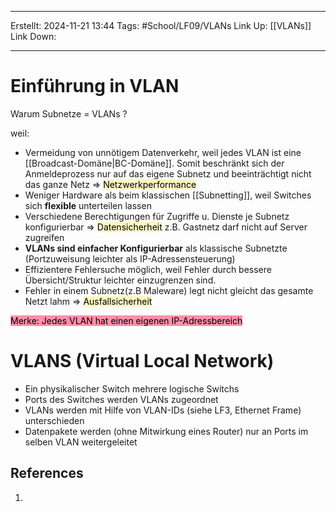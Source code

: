 
--- 
Erstellt: 2024-11-21    13:44 
Tags: #School/LF09/VLANs
Link Up: [[VLANs]]
Link Down:

--- 
# Einführung in VLAN 
Warum Subnetze = VLANs ?

weil:
- Vermeidung von unnötigem Datenverkehr, weil jedes VLAN ist eine [[Broadcast-Domäne|BC-Domäne]]. Somit beschränkt sich der Anmeldeprozess nur auf das eigene Subnetz und beeinträchtigt nicht das ganze Netz => <mark style="background: #FFF3A3A6;">Netzwerkperformance</mark>
- Weniger Hardware als beim klassischen [[Subnetting]], weil Switches sich **flexible** unterteilen lassen
- Verschiedene Berechtigungen für Zugriffe u. Dienste je Subnetz konfigurierbar => <mark style="background: #FFF3A3A6;">Datensicherheit</mark>
	z.B. Gastnetz darf nicht auf Server zugreifen
- **VLANs sind einfacher Konfigurierbar** als klassische Subnetzte (Portzuweisung leichter als IP-Adressensteuerung)
- Effizientere Fehlersuche möglich, weil Fehler durch bessere Übersicht/Struktur leichter einzugrenzen sind.
- Fehler in einem Subnetz(z.B Maleware) legt nicht gleicht das gesamte Netzt lahm => <mark style="background: #FFF3A3A6;">Ausfallsicherheit</mark>

<mark style="background: #FF5582A6;">Merke: Jedes VLAN hat einen eigenen IP-Adressbereich</mark>

# VLANS (Virtual Local Network)
- Ein physikalischer Switch 
	mehrere logische Switchs
- Ports des Switches werden VLANs zugeordnet
- VLANs werden mit Hilfe von VLAN-IDs (siehe LF3, Ethernet Frame) unterschieden
- Datenpakete werden (ohne Mitwirkung eines Router) nur an Ports im selben VLAN weitergeleitet


## References
1. 
